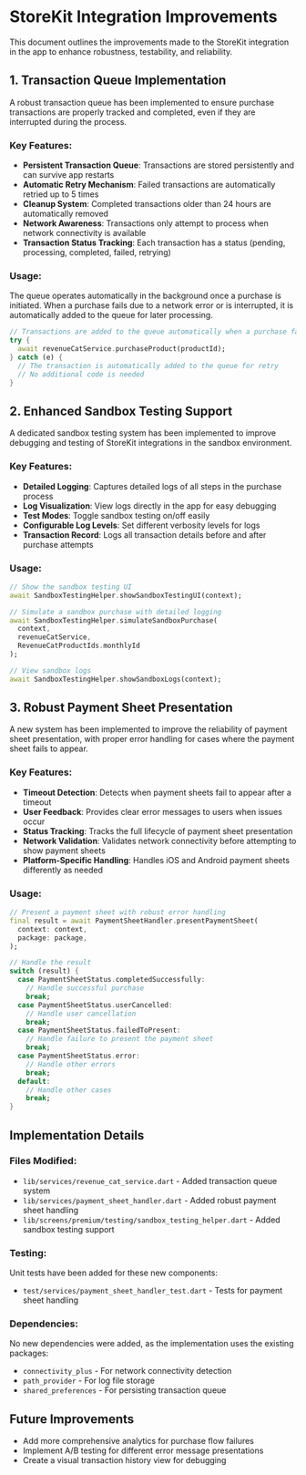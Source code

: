 # StoreKit Integration Improvements

This document outlines the improvements made to the StoreKit integration in the app to enhance robustness, testability, and reliability.

## 1. Transaction Queue Implementation

A robust transaction queue has been implemented to ensure purchase transactions are properly tracked and completed, even if they are interrupted during the process.

### Key Features:

- **Persistent Transaction Queue**: Transactions are stored persistently and can survive app restarts
- **Automatic Retry Mechanism**: Failed transactions are automatically retried up to 5 times
- **Cleanup System**: Completed transactions older than 24 hours are automatically removed
- **Network Awareness**: Transactions only attempt to process when network connectivity is available
- **Transaction Status Tracking**: Each transaction has a status (pending, processing, completed, failed, retrying)

### Usage:

The queue operates automatically in the background once a purchase is initiated. When a purchase fails due to a network error or is interrupted, it is automatically added to the queue for later processing.

```dart
// Transactions are added to the queue automatically when a purchase fails
try {
  await revenueCatService.purchaseProduct(productId);
} catch (e) {
  // The transaction is automatically added to the queue for retry
  // No additional code is needed
}
```

## 2. Enhanced Sandbox Testing Support

A dedicated sandbox testing system has been implemented to improve debugging and testing of StoreKit integrations in the sandbox environment.

### Key Features:

- **Detailed Logging**: Captures detailed logs of all steps in the purchase process
- **Log Visualization**: View logs directly in the app for easy debugging
- **Test Modes**: Toggle sandbox testing on/off easily
- **Configurable Log Levels**: Set different verbosity levels for logs
- **Transaction Record**: Logs all transaction details before and after purchase attempts

### Usage:

```dart
// Show the sandbox testing UI
await SandboxTestingHelper.showSandboxTestingUI(context);

// Simulate a sandbox purchase with detailed logging
await SandboxTestingHelper.simulateSandboxPurchase(
  context,
  revenueCatService,
  RevenueCatProductIds.monthlyId
);

// View sandbox logs
await SandboxTestingHelper.showSandboxLogs(context);
```

## 3. Robust Payment Sheet Presentation

A new system has been implemented to improve the reliability of payment sheet presentation, with proper error handling for cases where the payment sheet fails to appear.

### Key Features:

- **Timeout Detection**: Detects when payment sheets fail to appear after a timeout
- **User Feedback**: Provides clear error messages to users when issues occur
- **Status Tracking**: Tracks the full lifecycle of payment sheet presentation
- **Network Validation**: Validates network connectivity before attempting to show payment sheets
- **Platform-Specific Handling**: Handles iOS and Android payment sheets differently as needed

### Usage:

```dart
// Present a payment sheet with robust error handling
final result = await PaymentSheetHandler.presentPaymentSheet(
  context: context,
  package: package,
);

// Handle the result
switch (result) {
  case PaymentSheetStatus.completedSuccessfully:
    // Handle successful purchase
    break;
  case PaymentSheetStatus.userCancelled:
    // Handle user cancellation
    break;
  case PaymentSheetStatus.failedToPresent:
    // Handle failure to present the payment sheet
    break;
  case PaymentSheetStatus.error:
    // Handle other errors
    break;
  default:
    // Handle other cases
    break;
}
```

## Implementation Details

### Files Modified:

- `lib/services/revenue_cat_service.dart` - Added transaction queue system
- `lib/services/payment_sheet_handler.dart` - Added robust payment sheet handling
- `lib/screens/premium/testing/sandbox_testing_helper.dart` - Added sandbox testing support

### Testing:

Unit tests have been added for these new components:

- `test/services/payment_sheet_handler_test.dart` - Tests for payment sheet handling

### Dependencies:

No new dependencies were added, as the implementation uses the existing packages:

- `connectivity_plus` - For network connectivity detection
- `path_provider` - For log file storage
- `shared_preferences` - For persisting transaction queue

## Future Improvements

- Add more comprehensive analytics for purchase flow failures
- Implement A/B testing for different error message presentations
- Create a visual transaction history view for debugging 